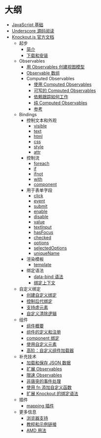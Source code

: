 # 大纲

* [JavaScript 基础](basics/README.md)
* [Underscore 源码阅读](underscore/README.md)
* [Knockout.js 官方文档](knockout/document/README.md)
   * 起步
      * [简介](knockout/document/introduction.md)
      * [下载和安装](knockout/document/downloads.md)
   * Observables
      * [用 Observables 创建视图模型](knockout/document/observables.md)
      * [Observable 数组](knockout/document/observableArrays.md)
      * Computed Observables
         * [使用 Computed Observables](knockout/document/computedObservables.md)
         * [可写的 Computed Observables](knockout/document/computed-writable.md)
         * [依赖跟踪如何工作](knockout/document/computed-dependency-tracking.md)
         * [纯 Computed Observables](knockout/document/computed-pure.md)
         * [参考](knockout/document/computed-reference.md)
   * Bindings
      * 控制文本和外观
         * [visible](knockout/document/visible-binding.md)
         * [text](knockout/document/text-binding.md)
         * [html](knockout/document/html-binding.md)
         * [css](knockout/document/css-binding.md)
         * [style](knockout/document/style-binding.md)
         * [attr](knockout/document/attr-binding.md)
      * 控制流
         * [foreach](knockout/document/foreach-binding.md)
         * [if](knockout/document/if-binding.md)
         * [ifnot](knockout/document/ifnot-binding.md)
         * [with](knockout/document/with-binding.md)
         * [component](knockout/document/component-binding.md)
      * 用于表单字段
         * [click](knockout/document/click-binding.md)
         * [event](knockout/document/event-binding.md)
         * [submit](knockout/document/submit-binding.md)
         * [enable](knockout/document/enable-binding.md)
         * [disable](knockout/document/disable-binding.md)
         * [value](knockout/document/value-binding.md)
         * [textInput](knockout/document/textInput-binding.md)
         * [hasFocus](knockout/document/hasFocus-binding.md)
         * [checked](knockout/document/checked-binding.md)
         * [options](knockout/document/options-binding.md)
         * [selectedOptions](knockout/document/selectedOptions-binding.md)
         * [uniqueName](knockout/document/uniqueName-binding.md)
      * 渲染模板
         * [template](knockout/document/template-binding.md)
      * 绑定语法
         * [data-bind 语法](knockout/document/binding-syntax.md)
         * [绑定上下文](knockout/document/binding-context.md)
   * 自定义绑定
      * [创建自定义绑定](knockout/document/custom-bindings.md)
      * [控制后代绑定](knockout/document/custom-bindings-controlling-descendant-bindings.md)
      * [支持虚元素](knockout/document/custom-bindings-for-virtual-elements.md)
      * [自定义清除逻辑](knockout/document/custom-bindings-disposal.md)
   * 组件
      * [组件概要](knockout/document/component-overview.md)
      * [组件的定义和注册](knockout/document/component-registration.md)
      * [component 绑定](knockout/document/component-binding.md)
      * [使用自定义元素](knockout/document/component-custom-elements.md)
      * [高阶：自定义组件加载器](knockout/document/component-loaders.md)
   * 补充技术
      * [加载和保存 JSON 数据](knockout/document/json-data.md)
      * [扩展 Observables](knockout/document/extenders.md)
      * [限速 Observables](knockout/document/rateLimit-observable.md)
      * [非唐突的事件处理](knockout/document/unobtrusive-event-handling.md)
      * [使用 fn 添加自定义函数](knockout/document/fn.md)
      * [扩展 Knockout 的绑定语法](knockout/document/binding-preprocessing.md)
   * 插件
      * [mapping 插件](knockout/document/plugins-mapping.md)
   * 更多信息
      * [浏览器支持](knockout/document/browser-support.md)
      * [教程和示例链接](knockout/document/links.md)
      * [AMD 用法](knockout/document/amd-loading.md)